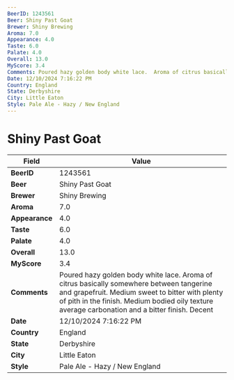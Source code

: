 ```yaml
---
BeerID: 1243561
Beer: Shiny Past Goat
Brewer: Shiny Brewing
Aroma: 7.0
Appearance: 4.0
Taste: 6.0
Palate: 4.0
Overall: 13.0
MyScore: 3.4
Comments: Poured hazy golden body white lace.  Aroma of citrus basically somewhere between tangerine and grapefruit. Medium sweet to bitter with plenty of pith in the finish.  Medium bodied oily texture average carbonation and a bitter finish.  Decent
Date: 12/10/2024 7:16:22 PM
Country: England
State: Derbyshire
City: Little Eaton
Style: Pale Ale - Hazy / New England
---
```


# Shiny Past Goat

| Field         | Value |
|---------------|-------|
| **BeerID** | 1243561 |
| **Beer** | Shiny Past Goat |
| **Brewer** | Shiny Brewing |
| **Aroma** | 7.0 |
| **Appearance** | 4.0 |
| **Taste** | 6.0 |
| **Palate** | 4.0 |
| **Overall** | 13.0 |
| **MyScore** | 3.4 |
| **Comments** | Poured hazy golden body white lace.  Aroma of citrus basically somewhere between tangerine and grapefruit. Medium sweet to bitter with plenty of pith in the finish.  Medium bodied oily texture average carbonation and a bitter finish.  Decent  |
| **Date** | 12/10/2024 7:16:22 PM |
| **Country** | England |
| **State** | Derbyshire |
| **City** | Little Eaton |
| **Style** | Pale Ale - Hazy / New England |
